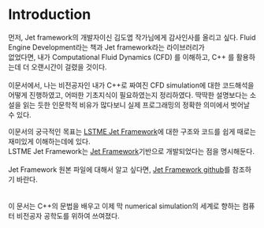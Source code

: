 
# Introduction

먼저, Jet framework의 개발자이신 김도엽 작가님에게 감사인사를 올리고 싶다. Fluid Engine Development라는 책과 Jet framework라는 라이브러리가 <br> 없었다면, 내가 Computational Fluid Dynamics (CFD) 를 이해하고, C++ 를 활용하는데 더 오랜시간이 걸렸을 것이다.<br><br>
이문서에서, 나는 비전공자인 내가 C++로 짜여진 CFD simulation에 대한 코드해석을 어떻게 진행하였고, 어떠한 기초지식이 필요하였는지 정리하였다. 딱딱한 설명보다는 소설을 읽는 듯한 인문학적 비유가 많다보니 실제 프로그래밍의 정확한 의미에서 벗어날 수 있다. <br>

이문서의 궁극적인 목표는 [LSTME Jet Framework]()에 대한 구조와 코드를 쉽게 때로는 재미있게 이해하는데에 있다.<br>
LSTME Jet Framework는 [Jet Framework]()기반으로 개발되었다는 점을  명시해둔다.<br>
<br>
Jet Framework 원본 파일에 대해서 알고 싶다면, [Jet Framework github]()를 참조하기 바란다. <br>
<br>
<br>
이 문서는 C++의 문법을 배우고 이제 막 numerical simulation의 세계로 향하는 컴퓨터 비전공자 공학도를 위하여 쓰여졌다.
<br>
<br>
